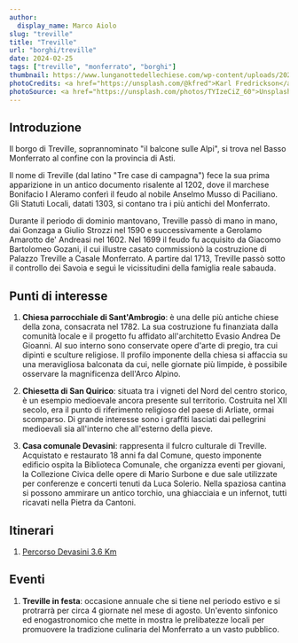 ```yaml
---
author:
  display_name: Marco Aiolo
slug: "treville"
title: "Treville"
url: "borghi/treville"
date: 2024-02-25
tags: ["treville", "monferrato", "borghi"]
thumbnail: https://www.lunganottedellechiese.com/wp-content/uploads/2022/05/Treville-scaled.jpeg
photoCredits: <a href="https://unsplash.com/@kfred">Karl Fredrickson</a>
photoSource: <a href="https://unsplash.com/photos/TYIzeCiZ_60">Unsplash</a>
---
```


## Introduzione

Il borgo di Treville, soprannominato "il balcone sulle Alpi", si trova nel Basso Monferrato al confine con la provincia di Asti.

Il nome di Treville (dal latino "Tre case di campagna") fece la sua prima apparizione in un antico documento risalente al 1202, dove il marchese Bonifacio I Aleramo conferì il feudo al nobile Anselmo Musso di Paciliano.
Gli Statuti Locali, datati 1303, si contano tra i più antichi del Monferrato.

Durante il periodo di dominio mantovano, Treville passò di mano in mano, dai Gonzaga a Giulio Strozzi nel 1590 e successivamente a Gerolamo Amarotto de' Andreasi nel 1602. Nel 1699 il feudo fu acquisito da Giacomo Bartolomeo Gozani, il cui illustre casato commissionò la costruzione di Palazzo Treville a Casale Monferrato. A partire dal 1713, Treville passò sotto il controllo dei Savoia e seguì le vicissitudini della famiglia reale sabauda.

## Punti di interesse

1. **Chiesa parrocchiale di Sant'Ambrogio**: è una delle più antiche chiese della zona, consacrata nel 1782. La sua costruzione fu finanziata dalla comunità locale e il progetto fu affidato all'architetto Evasio Andrea De Gioanni. Al suo interno sono conservate opere d'arte di pregio, tra cui dipinti e sculture religiose. Il profilo imponente della chiesa si affaccia su una meravigliosa balconata da cui, nelle giornate più limpide, è possibile osservare la magnificenza dell'Arco Alpino.

2. **Chiesetta di San Quirico**: situata tra i vigneti del Nord del centro storico, è un esempio medioevale ancora presente sul territorio. Costruita nel XII secolo, era il punto di riferimento religioso del paese di Arliate, ormai scomparso. Di grande interesse sono i graffiti lasciati dai pellegrini medioevali sia all'interno che all'esterno della pieve.

3. **Casa comunale Devasini**: rappresenta il fulcro culturale di Treville. Acquistato e restaurato 18 anni fa dal Comune, questo imponente edificio ospita la Biblioteca Comunale, che organizza eventi per giovani, la Collezione Civica delle opere di Mario Surbone e due sale utilizzate per conferenze e concerti tenuti da Luca Solerio. Nella spaziosa cantina si possono ammirare un antico torchio, una ghiacciaia e un infernot, tutti ricavati nella Pietra da Cantoni.

## Itinerari

1. [Percorso Devasini 3.6 Km](https://monfit.netlify.app/it/blog/treville-percorso_devasini/)

## Eventi

1. **Treville in festa**: occasione annuale che si tiene nel periodo estivo e si protrarrà per circa 4 giornate nel mese di agosto. Un'evento sinfonico ed enogastronomico che mette in mostra le prelibatezze locali per promuovere la tradizione culinaria del Monferrato a un vasto pubblico.


